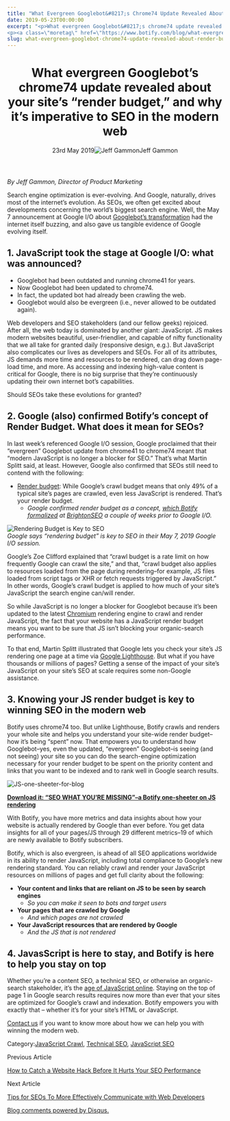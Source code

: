 ```yaml
---
title: "What Evergreen Googlebot&#8217;s Chrome74 Update Revealed About Your Site&#8217;s &#8220;render Budget,&#8221; And Why It&#8217;s Imperative To SEO In The Modern Web"
date: 2019-05-23T00:00:00
excerpt: "<p>What evergreen Googlebot&#8217;s chrome74 update revealed about your site&#8217;s &#8220;render budget,&#8221; and why it&#8217;s imperative to SEO in the modern web 23rd May 2019Jeff Gammon By Jeff Gammon, Director of Product Marketing Search engine optimization is ever-evolving. And Google, naturally, drives most of the internet&#8217;s evolution. As SEOs, we often get excited about developments concerning&hellip; </p>
<p><a class=\"moretag\" href=\"https://www.botify.com/blog/what-evergreen-googlebot-chrome74-update-revealed-about-render-budget\">Read the full article</a></p>"
slug: what-evergreen-googlebot-chrome74-update-revealed-about-render-budget
---
```


<header class="text-center">
<h1 class="font-internacional font-regular normal text-header-one leading-header-one text-typography-accent-2">What evergreen Googlebot&#8217;s chrome74 update revealed about your site&#8217;s &#8220;render budget,&#8221; and why it&#8217;s imperative to SEO in the modern web</h1>
<div class="flex items-center justify-center my-3"><span class="mr-1 font-internacional font-regular normal text-base leading-none text-typography-primary-lighter">23rd May 2019</span><img decoding="async" alt="Jeff Gammon" class="rounded-full w-10 h-10" src="//images.ctfassets.net/tp56mevc46jo/78fqu4IVnNYBxhIk9uXYwU/900e3093d4ff390542e637f42b023f1a/JEff_Gammon.jpg"><span class="ml-1 font-internacional font-regular normal text-base leading-none text-typography-primary">Jeff Gammon</span></div>
</header>
<p><span class="font-roboto font-regular normal text-base leading-none Markdown__Container"></span></p>
<p><em>By Jeff Gammon, Director of Product Marketing</em></p>
<p>Search engine optimization is ever-evolving. And Google, naturally, drives most of the internet&#8217;s evolution. As SEOs, we often get excited about developments concerning the world&#8217;s biggest search engine. Well, the May 7 announcement at Google I/O about <a href="https://webmasters.googleblog.com/2019/05/the-new-evergreen-googlebot.html" target="_blank" rel="noopener noreferrer">Googlebot&#8217;s transformation</a> had the internet itself buzzing, and also gave us tangible evidence of Google evolving itself.</p>
<h2 id="1-javascript-took-the-stage-at-google-i-o-what-was-announced-">1. JavaScript took the stage at Google I/O: what was announced?</h2>
<ul>
<li>Googlebot had been outdated and running chrome41 for years.</li>
<li>Now Googlebot had been updated to chrome74.</li>
<li>In fact, the updated bot had already been crawling the web.</li>
<li>Googlebot would also be evergreen (i.e., never allowed to be outdated again).</li>
</ul>
<p>Web developers and SEO stakeholders (and our fellow geeks) rejoiced. After all, the web today is dominated by another giant: JavaScript. JS makes modern websites beautiful, user-friendlier, and capable of nifty functionality that we all take for granted daily (responsive design, e.g.). But JavaScript also complicates our lives as developers and SEOs. For all of its attributes, JS demands more time and resources to be rendered, can drag down page-load time, and more. As accessing and indexing high-value content is critical for Google, there is no big surprise that they&#8217;re continuously updating their own internet bot&#8217;s capabilities.</p>
<p>Should SEOs take these evolutions for granted?</p>
<h2 id="2-google-also-confirmed-botify-s-concept-of-render-budget-what-does-it-mean-for-seos-">2. Google (also) confirmed Botify&#8217;s concept of Render Budget. What does it mean for SEOs?</h2>
<p>In last week&#8217;s referenced Google I/O session, Google proclaimed that their &#8220;evergreen&#8221; Googlebot update from chrome41 to chrome74 meant that &#8220;modern JavaScript is no longer a blocker for SEO.&#8221; That&#8217;s what Martin Splitt said, at least. However, Google also confirmed that SEOs still need to contend with the following:</p>
<ul>
<li><a href="https://www.botify.com/blog/from-crawl-budget-to-render-budget">Render budget</a>: While Google&#8217;s crawl budget means that only 49% of a typical site&#8217;s pages are crawled, even less JavaScript is rendered. That&#8217;s your render budget.
<ul>
<li><em>Google confirmed render budget as a concept, <a href="https://www.slideshare.net/BotifySEO/brightonseo-2019-crawl-budget-is-dead-please-welcome-rendering-budget" target="_blank" rel="noopener noreferrer">which Botify formalized</a> at <a href="https://www.brightonseo.com" target="_blank" rel="noopener noreferrer">BrightonSEO</a> a couple of weeks prior to Google I/O.</em></li>
</ul>
</li>
</ul>
<p><img decoding="async" alt="Rendering Budget is Key to SEO" src="//images.ctfassets.net/tp56mevc46jo/1WToT0tkKhsrndtLdeQz61/9ad9c7badee76e74ab3f9b7791f57f67/Rendering_Budget_is_Key_to_SEO.png"><br />
<em>Google says &#8220;rendering budget&#8221; is key to SEO in their May 7, 2019 Google I/O session.</em></p>
<p>Google&#8217;s Zoe Clifford explained that &#8220;crawl budget is a rate limit on how frequently Google can crawl the site,&#8221; and that, &#8220;crawl budget also applies to resources loaded from the page during rendering&#8211;for example, JS files loaded from script tags or XHR or fetch requests triggered by JavaScript.&#8221; In other words, Google&#8217;s crawl budget is applied to how much of your site&#8217;s JavaScript the search engine can/will render.</p>
<p>So while JavaScript is no longer a blocker for Googlebot because it&#8217;s been updated to the latest <a href="https://en.wikipedia.org/wiki/Chromium_(web_browser)" target="_blank" rel="noopener noreferrer">Chromium</a> rendering engine to crawl and render JavaScript, the fact that your website has a JavaScript render budget means you want to be sure that JS isn&#8217;t blocking your organic-search performance.</p>
<p>To that end, Martin Splitt illustrated that Google lets you check your site&#8217;s JS rendering one page at a time via <a href="https://developers.google.com/web/tools/lighthouse/" target="_blank" rel="noopener noreferrer">Google Lighthouse</a>. But what if you have thousands or millions of pages? Getting a sense of the impact of your site&#8217;s JavaScript on your site&#8217;s SEO at scale requires some non-Google assistance.</p>
<h2 id="3-knowing-your-js-render-budget-is-key-to-winning-seo-in-the-modern-web">3. Knowing your JS render budget is key to winning SEO in the modern web</h2>
<p>Botify uses chrome74 too. But unlike Lighthouse, Botify crawls and renders your whole site and helps you understand your site-wide render budget&#8211;how it&#8217;s being &#8220;spent&#8221; now. That empowers you to understand how Googlebot&#8211;yes, even the updated, &#8220;evergreen&#8221; Googlebot&#8211;is seeing (and not seeing) your site so you can do the search-engine optimization necessary for your render budget to be spent on the priority content and links that you want to be indexed and to rank well in Google search results.</p>
<p><img decoding="async" alt="JS-one-sheeter-for-blog" src="//images.ctfassets.net/tp56mevc46jo/4RTnt7r170Mh2uzSzm1bFu/5338401815d291fb492c8b223d4ac064/JS-one-sheeter-for-blog.png"></p>
<p><strong><a href="https://cdn2.hubspot.net/hubfs/4835142/OneSheeter/Botify_JavaScript_Render_Budget_One-Sheet.pdf" title="SEO Your Whole Site, with Botify JavaScript Rendering">Download it: &#8220;SEO WHAT YOU&#8217;RE MISSING&#8221;&#8211;a Botify one-sheeter on JS rendering</a></strong></p>
<p>With Botify, you have more metrics and data insights about how your website is actually rendered by Google than ever before. You get data insights for all of your pages/JS through 29 different metrics&#8211;19 of which are newly available to Botify subscribers.</p>
<p>Botify, which is also evergreen, is ahead of all SEO applications worldwide in its ability to render JavaScript, including total compliance to Google&#8217;s new rendering standard. You can reliably crawl and render your JavaScript resources on millions of pages and get full clarity about the following:</p>
<ul>
<li><strong>Your content and links that are reliant on JS to be seen by search engines</strong>
<ul>
<li><em>So you can make it seen to bots and target users</em></li>
</ul>
</li>
<li><strong>Your pages that are crawled by Google</strong>
<ul>
<li><em>And which pages are not crawled</em></li>
</ul>
</li>
<li><strong>Your JavaScript resources that are rendered by Google</strong>
<ul>
<li><em>And the JS that is not rendered</em></li>
</ul>
</li>
</ul>
<h2 id="4-javasscript-is-here-to-stay-and-botify-is-here-to-help-you-stay-on-top">4. JavasScript is here to stay, and Botify is here to help you stay on top</h2>
<p>Whether you&#8217;re a content SEO, a technical SEO, or otherwise an organic-search stakeholder, it&#8217;s the <a href="https://www.botify.com/blog/from-crawl-budget-to-render-budget">age of JavaScript online</a>. Staying on the top of page 1 in Google search results requires now more than ever that your sites are optimized for Google&#8217;s crawl and indexation. Botify empowers you with exactly that &#8211; whether it&#8217;s for your site&#8217;s HTML or JavaScript.</p>
<p><a href="https://www.botify.com/contact-us">Contact us</a> if you want to know more about how we can help you with winning the modern web.</p>
<div class="tags leading-big border-t border-b border-brand-quaternary-lighter mt-4"><span class="mr-1 font-roboto font-regular normal text-base leading-none">Category:</span><span><a class="uppercase text-typography-accent-1" href="/solutions/javascript-seo-analysis">JavaScript Crawl</a><span>, </span></span><span><a class="uppercase text-typography-accent-1" href="/solutions/tech-seo">Technical SEO</a><span>, </span></span><span><a class="uppercase text-typography-accent-1" href="/solutions/javascript-seo-analysis">JavaScript SEO</a></span></div>
<footer class="flex justify-center my-5 mx-5">
<div class="mr-1 w-1/2 text-right">
<p><span class="font-internacional font-regular normal text-base leading-none text-typography-primary">Previous Article</span></p>
<p><a class="inline-block mt-2" href="/blog/how-to-catch-a-website-hack-before-it-hurts-your-seo-performance"><span class="font-roboto font-regular normal text-base leading-none text-typography-accent-4">How to Catch a Website Hack Before It Hurts Your SEO Performance</span></a></p>
</div>
<div class="ml-1 w-1/2">
<p><span class="font-internacional font-regular normal text-base leading-none text-typography-primary">Next Article</span></p>
<p><a class="inline-block mt-2" href="/blog/tips-for-seos-to-more-effectively-communicate-with-web-developers"><span class="font-roboto font-regular normal text-base leading-none text-typography-accent-4">Tips for SEOs To More Effectively Communicate with Web Developers</span></a></p>
</div>
</footer>
<div shortname="botify" title="What evergreen Googlebot's chrome74 update revealed about your site's " render="" budget,"="" and="" why="" it's="" imperative="" to="" seo="" in="" the="" modern="" web"="" url="https://www.botify.com/blog/what-evergreen-googlebot-chrome74-update-revealed-about-render-budget">
<div id="disqus_thread_old"></div>
<p><a class="dsq-brlink" href="http://disqus.com">Blog comments powered by <span class="logo-disqus">Disqus</span>.</a></p>
</div>
